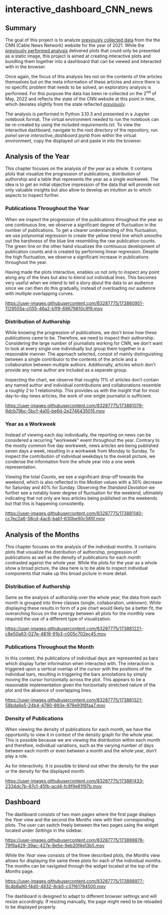 # interactive_dashboard_CNN_news
## Summary

The goal of this project is to analyze [previously collected data](https://github.com/vollenia/web_scraper-CNN_news) from the the CNN (Cable News Network) website for the year of 2021. While the [previously performed analysis](https://github.com/vollenia/data_analysis_CNN_news) delivered plots that could only be presented as a static image, this project is aimed at creating interactive plots and bundling them together into a dashboard that can be viewed and interacted with in the browser.

Once again, the focus of this analysis lies not on the contents of the articles themselves but on the meta information of these articles and since there is no specific problem that needs to be solved, an exploratory analysis is performed. For this purpose the data has been re-collected on the 2<sup>nd</sup> of May, 2022 and reflects the state of the CNN website at this point in time, which deviates slightly from the state reflected [_previously_](https://github.com/vollenia/data_analysis_CNN_news).

The analysis is performed in Python 3.10.3 and presented in a Jupyter notebook format. The virtual environment needed to run the notebook can be re-created by using the included _requirements.txt_.
To view the interactive dashboard, navigate to the root directory of the repository, run _panel serve interactive_dashboard.ipynb_ from within the virtual environment, copy the displayed url and paste in into the browser.

## Analysis of the Year
This chapter focuses on the analysis of the year as a whole. It contains plots that visualize the progression of publications, distribution of authorship and a table that represents the year as a single workweek. The idea is to get an initial objective impression of the data that will provide not only valuable insights but also allow to develop an intuition as to which aspects to inspect further.

### Publications Throughout the Year
When we inspect the progression of the publications throughout the year as one continuous line, we observe a significant degree of fluctuation in the number of publications. To get a clearer understanding of this fluctuation, we use polynomial regression to create the yellow trend line which smooths out the harshness of the blue line resembling the raw publication counts. The green line on the other hand visualizes the continuous development of publication counts and is created by performing linear regression. Despite the high fluctuation, we observe a significant increase in publications throughout the year.

Having made the plots interactive, enables us not only to inspect any point along any of the lines but also to blend out individual lines. This becomes very useful when we intend to tell a story about the data to an audience since we can then do this gradually, instead of overloading our audience with multiple overlapping curves.

https://user-images.githubusercontent.com/83287775/173880951-1129555a-c055-46a2-b1f9-69679810c9f9.mov

### Distribution of Authorship
While knowing the progression of publications, we don't know how these publications came to be. Therefore, we need to inspect their authorship. Considering the large number of journalists working for CNN, we don't want to look at every single one individually but group them together in a reasonable manner. The approach selected, consist of mainly distinguishing between a single contributor to the contents of the article and a collaboration between multiple authors. Additionally, articles which don't provide any name author are included as a separate group.

Inspecting the chart, we observe that roughly 11% of articles don't contain any named author and individual contributions and collaborations resemble a roughly 2 to 1 relationship. This provides us with the insight that for most day-to-day news articles, the work of one single journalist is sufficient.

https://user-images.githubusercontent.com/83287775/173881079-9dcb79bc-5bc1-4a10-be6d-2e2746435015.mov

### Year as a Workweek
Instead of viewing each day individually, the reporting on news can be considered a recurring "workweek" event throughout the year. 
Contrary to the mostly common five day workweek, news articles are being published seven days a week, resulting in a workweek from Monday to Sunday. To inspect the contribution of individual weekdays to the overall picture, we condense the information from the whole year into a one week representation.

Viewing the total _Counts_, we see a significant drop-off towards the weekend, which is also reflected in the _Median_ values with a 30% decrease for Saturday and 40% for Sunday. Observing the _Standard Deviation_ we further see a notably lower degree of fluctuation for the weekend, ultimately indicating that not only are less articles being published on the weekends but that this is happening consistently.

https://user-images.githubusercontent.com/83287775/173881140-cc7ec2a6-58cd-4ac6-bab1-630be90c585f.mov

## Analysis of the Months
This chapter focuses on the analysis of the individual months. It contains plots that visualize the distribution of authorship, progression of publications as well as the density of publications for each month contrasted against the whole year. While the plots for the year as a whole show a broad picture, the idea here is to be able to inspect individual components that make up this broad picture in more detail.

### Distribution of Authorship
Same as the analysis of authorship over the whole year, the data from each month is grouped into three classes (single, collaboration, unknown). While displaying these results in form of a pie chart would likely be a better fit, the overarching focus on the synergy between all plots for the monthly view required the use of a different type of visualization.

https://user-images.githubusercontent.com/83287775/173881221-c8e50a63-027e-4816-91b3-c005c702ec45.mov

### Publications Throughout the Month
In this context, the publications of individual days are represented as bars which display furter information when interacted with.
The interaction is triggered upon a vertical overlap of the cursor with the positions of the individual bars, resulting in triggering the bars annotations by simply moving the cursor horizontally across the plot. This appears to be a reasonable implementation given the horizontally stretched nature of the plot and the absence of overlapping lines.

https://user-images.githubusercontent.com/83287775/173881321-58bda6e5-24b4-4780-893e-979e93f8faa7.mov

### Density of Publications
When viewing the density of publications for each month, we have the opportunity to view it in context of the density graph for the whole year. This is possible because we are viewing the distribution within each month and therefore, individual variations, such as the varying number of days between each month or even between a month and the whole year, don't play a role.

As for interactivity. It is possible to blend out ether the density for the year or the density for the displayed month.

https://user-images.githubusercontent.com/83287775/173881433-2334dc7b-87c1-45fb-acd4-fc9f9e81f97b.mov

## Dashboard
The dashboard consists of two main pages where the first page displays the _Year_ view and the second the _Months_ view with their corresponding plots. The user can switch freely between the two pages using the widget located under _Settings_ in the sidebar.

https://user-images.githubusercontent.com/83287775/173898878-79f9a429-39ac-427e-8e5e-9eb20f4e13b5.mov

While the _Year_ view consists of the three described plots, the _Months_ view allows for displaying the same three plots for each of the individual months. The months can be navigated through the widget located at the top of the _Months_ page.

https://user-images.githubusercontent.com/83287775/173898977-9c4b8a90-f4d0-4832-8cb5-c37f61794500.mov

The dashboard is designed to adapt to different browser settings and will resize accordingly. If resizing manually, the page might need to be reloaded to be displayed properly.
